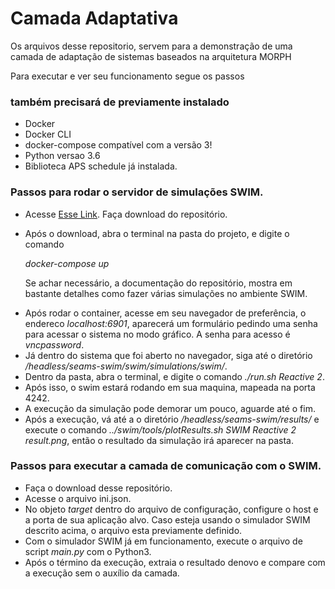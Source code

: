 <div>

<h1>Camada Adaptativa</h1> 


<p>
Os arquivos desse repositorio, servem para a demonstração de uma camada de adaptação de sistemas baseados na arquitetura MORPH

Para executar e ver seu funcionamento segue os passos
</p>

<h3>
também precisará de previamente instalado
</h3>

<ul>
    <li>
        Docker
    </li>
    <li>
        Docker CLI
    </li>
    <li>
        docker-compose compatível com a versão 3!
    </li>
    <li>
        Python versao 3.6
    </li>
    <li>
        Biblioteca APS schedule já instalada.
    </li>
</ul>

<h3>
    Passos para rodar o servidor de simulações SWIM.
</h3>

<ul>
    <li>
        <p>
            Acesse <a href="https://github.com/aurelianosza/swim-1" target="_blank">Esse Link</a>. Faça download do repositório.
        </p>
    </li>
    <li>
        <p>
            Após o download, abra o terminal na pasta do projeto, e digite o comando       
        </p>
        <em>
            docker-compose up
        </em>
        <p>
            Se achar necessário, a documentação do repositório, mostra em bastante detalhes como fazer várias simulações no ambiente SWIM.
        </p>
    </li>
    <li>
        Após rodar o container, acesse em seu navegador de preferência, o endereco <em>localhost:6901</em>,
        aparecerá um formulário pedindo uma senha para acessar o sistema no modo gráfico. A senha para acesso é <em>vncpassword</em>.
    </li>
    <li>
        Já dentro do sistema que foi aberto no navegador, siga até o diretório <em>/headless/seams-swim/swim/simulations/swim/</em>.
    </li>
    <li>
        Dentro da pasta, abra o terminal, e digite o comando <em>./run.sh Reactive 2</em>.
    </li>
    <li>
        Após isso, o swim estará rodando em sua maquina, mapeada na porta 4242.
    </li>
    <li>
        A execução da simulação pode demorar um pouco, aguarde até o fim.
    </li>
    <li>
        Após a execução, vá até a o diretório <em>/headless/seams-swim/results/ </em> e execute o comando <em>../swim/tools/plotResults.sh SWIM Reactive 2 result.png</em>, então o resultado da simulação irá aparecer na pasta.
    </li>
</ul>

<h3>Passos para executar a camada de comunicação com o SWIM.</h3>

<ul>
    <li>
        Faça o download desse repositório.
    </li>
    <li>
        Acesse o arquivo ini.json.
    </li>
    <li>
        No objeto <em>target</em> dentro do arquivo de configuração, configure o host e a porta de sua aplicação alvo. Caso esteja usando o simulador SWIM descrito acima, o arquivo esta previamente definido. 
    </li>
    <li>
        Com o simulador SWIM já em funcionamento, execute o arquivo de script <em>main.py</em> com o Python3.
    </li>
    <li>
        Após o término da execução, extraia o resultado denovo e compare com a execução sem o auxílio da camada.
    </li>

</ul>

</div>
